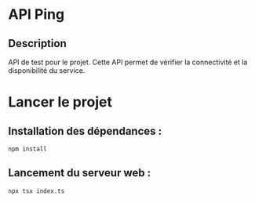 # API Ping
## Description
API de test pour le projet. Cette API permet de vérifier la connectivité et la disponibilité du service.

# Lancer le projet

## Installation des dépendances :

```
npm install
```

## Lancement du serveur web :

```
npx tsx index.ts
```
